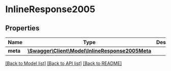 # InlineResponse2005

## Properties
Name | Type | Description | Notes
------------ | ------------- | ------------- | -------------
**meta** | [**\Swagger\Client\Model\InlineResponse2005Meta**](InlineResponse2005Meta.md) |  | [optional] 

[[Back to Model list]](../README.md#documentation-for-models) [[Back to API list]](../README.md#documentation-for-api-endpoints) [[Back to README]](../README.md)


